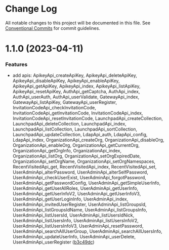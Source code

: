 # Change Log

All notable changes to this project will be documented in this file.
See [Conventional Commits](https://conventionalcommits.org) for commit guidelines.

# 1.1.0 (2023-04-11)

### Features

- add apis: ApikeyApi_createApiKey, ApikeyApi_deleteApiKey, ApikeyApi_disableApiKey, ApikeyApi_enableApiKey, ApikeyApi_getApiKey, ApikeyApi_index, ApikeyApi_listApiKey, ApikeyApi_resetApiKey, AuthApi_getCaptcha, AuthApi_index, AuthApi_userAuth, AuthApi_userValidate, GatewayApi_index, GatewayApi_listApiKey, GatewayApi_userRegister, InvitationCodeApi_checkInvitationCode, InvitationCodeApi_getInvitationCode, InvitationCodeApi_index, InvitationCodeApi_resetInvitationCode, LaunchpadApi_createCollection, LaunchpadApi_deleteCollection, LaunchpadApi_index, LaunchpadApi_listCollection, LaunchpadApi_sortCollection, LaunchpadApi_updateCollection, LdapApi_auth, LdapApi_config, LdapApi_index, OrganizationApi_createOrg, OrganizationApi_disableOrg, OrganizationApi_enableOrg, OrganizationApi_getCurrentOrg, OrganizationApi_getOrgInfo, OrganizationApi_index, OrganizationApi_listOrg, OrganizationApi_setOrgExpiredDate, OrganizationApi_setOrgName, OrganizationApi_setOrgNamespaces, RecentVisitedApi_get, RecentVisitedApi_index, RecentVisitedApi_set, UserAdminApi_alterPassword, UserAdminApi_alterSelfPassword, UserAdminApi_checkUserExist, UserAdminApi_forgotPassword, UserAdminApi_getPasswordConfig, UserAdminApi_getSimpleUserInfo, UserAdminApi_getUserAllRoles, UserAdminApi_getUserInfo, UserAdminApi_getUserInfoV2, UserAdminApi_getUserInfoV3, UserAdminApi_getUserLoginInfo, UserAdminApi_index, UserAdminApi_invitedUserRegister, UserAdminApi_listGroupsId, UserAdminApi_listGroupsIdName, UserAdminApi_listGroupsInfo, UserAdminApi_listUsersId, UserAdminApi_listUsersIdNick, UserAdminApi_listUsersInfo, UserAdminApi_listUsersInfoV2, UserAdminApi_listUsersInfoV3, UserAdminApi_resetPassword, UserAdminApi_searchAllUserGroup, UserAdminApi_searchAllUsersInfo, UserAdminApi_updateUserInfo, UserAdminApi_userDelete, UserAdminApi_userRegister ([b3c49dc](https://github.com/easyops-cn/next-api-sdk/commit/b3c49dcbe55c99322ffa734b982f8d2042c3a60c))
